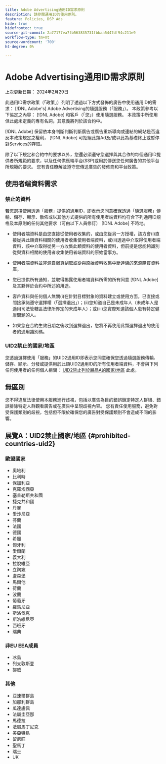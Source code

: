 ```yaml
---
title: Adobe Advertising通用ID需求原則
description: 請參閱通用ID的使用原則。
feature: Policies, DSP Ads
hide: true
hidefromtoc: true
source-git-commit: 2a77177ea7fb563835731fbbaa5447df94c211e9
workflow-type: tm+mt
source-wordcount: '700'
ht-degree: 0%

---
```


# Adobe Advertising通用ID需求原則

<!-- In TOC, but hidden from TOC and both external and internal search -->

上次更新日期： 2024年2月29日

此通用ID需求政策（「政策」）列明了透過以下方式發佈的廣告中使用通用ID的需求： [!DNL Adobe's] Adobe Advertising的隨選服務（「服務」）。 本政策參考以下協定之內容： [!DNL Adobe] 和客戶（「您」）使用隨選服務。 本政策中所使用但此處未定義的專有名詞，其意義將列於該合約中。

[!DNL Adobe] 保留依本身判斷判斷判斷廣告或廣告重新導向或連結的網站是否違反本政策規定之權利， [!DNL Adobe] 可拒絕此類Ad及/或以此為基礎終止或暫停對Services的存取。

除了以下規定和合約中的要求以外，您還必須遵守您選擇與其合作的每個通用ID提供者所規範的要求，以及任何供應端平台(SSP)或用於傳送您任何廣告的其他平台所規範的要求。 您有責任瞭解並遵守您傳送廣告的發佈商和平台政策。

## 使用者端資料需求

### 禁止的資料

若您選擇使用透過「服務」提供的通用ID，即表示您同意確保透過「隨選服務」傳輸、儲存、顯示、散佈或以其他方式提供的所有使用者端資料均符合下列通用ID規格及本原則的任何其他要求（可由以下人員修訂） [!DNL Adobe] 不時地。

* 使用者端資料是由您直接從使用者收集的，或由您從另一方授權，該方會(i)直接從與此類資料相關的使用者收集使用者端資料，或(ii)透過中介取得使用者端資料，該中介取得從另一方收集此類資料的使用者資料，但前提是您能夠識別從與資料相關的使用者收集使用者端資料的原始當事方。

* 使用者端資料並非源自網頁刮取或從與原始資料收集中斷連線的來源購買資料庫。

* 您已提供所有通知，並取得揭露使用者端資料所需的所有同意 [!DNL Adobe] 及其夥伴於合約中所述的用途。

* 客戶資料與任何個人無關(i)在針對目標對象的資料建立或使用方面，已直接或間接承諾遵守選擇權（「選擇退出」）；(ii)您知道自己是未成年人（未成年人是適用司法管轄區法律所界定的未成年人）；或(iii)您實際知道該個人患有特定健康問題的人。

* 如果您在合約生效日期之後收到選擇退出，您將不再使用此類選擇退出的使用者的通用識別碼。

### UID2禁止的國家/地區

您透過選擇使用「服務」的UID2通用ID即表示您同意確保您透過隨選服務傳輸、儲存、顯示、分發或提供用於此類UID2通用ID的所有使用者端資料，不會與下列任何使用者的任何個人相關： [UID2禁止列於展品A的國家/地區](#prohibited-countries-uid2) 此處。

## 無區別

您不得違反法律使用本服務進行歧視，包括以廣告為目的錯誤鎖定特定人群組、錯誤排除特定人群觀看廣告或在廣告中呈現歧視內容。 您有責任使用服務，避免對受保護類別的歧視，包括但不限於確保您的廣告對受保護類別不會造成不同的影響。

## 展覽A：UID2禁止國家/地區 {#prohibited-countries-uid2}

### 歐盟國家

* 奧地利
* 比利時
* 保加利亞
* 克羅埃西亞
* 塞普勒斯共和國
* 捷克共和國
* 丹麥
* 愛沙尼亞
* 芬蘭
* 法國
* 德國
* 希臘
* 匈牙利
* 愛爾蘭
* 義大利
* 拉脫維亞
* 立陶宛
* 盧森堡
* 馬爾他
* 荷蘭
* 波蘭
* 葡萄牙
* 羅馬尼亞
* 斯洛伐克
* 斯洛維尼亞
* 西班牙
* 瑞典

### 非EU EEA成員

* 冰島
* 列支敦斯登
* 挪威

### 其他

* 亞速爾群島
* 加那利群島
* 瓜達盧佩
* 法屬圭亞那
* 馬德拉
* 法屬馬丁尼克
* 美亞特島
* 留尼旺
* 聖馬丁
* 瑞士
* UK
